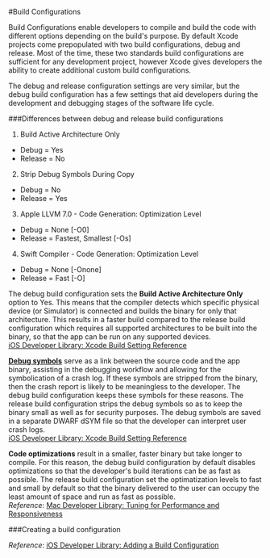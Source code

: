 #Build Configurations

Build Configurations enable developers to compile and build the code with different options depending on the build's purpose. By default Xcode projects come prepopulated with two build configurations, debug and release. Most of the time, these two standards build configurations are sufficient for any development project, however Xcode gives developers the ability to create additional custom build configurations.

The debug and release configuration settings are very similar, but the debug build configuration has a few settings that aid developers during the development and debugging stages of the software life cycle.

###Differences between debug and release build configurations

1. Build Active Architecture Only  
  * Debug = Yes  
  * Release = No  
2. Strip Debug Symbols During Copy  
  * Debug = No  
  * Release = Yes  
3. Apple LLVM 7.0 - Code Generation: Optimization Level  
  * Debug = None [-O0]  
  * Release = Fastest, Smallest [-Os]  
4. Swift Compiler - Code Generation: Optimization Level  
  * Debug = None [-Onone]  
  * Release = Fast [-O]  

The debug build configuration sets the **Build Active Architecture Only** option to Yes. This means that the compiler detects which specific physical device (or Simulator) is connected and builds the binary for only that architecture. This results in a faster build compared to the release build configuration which requires all supported architectures to be built into the binary, so that the app can be run on any supported devices.  
[iOS Developer Library: Xcode Build Setting Reference](https://developer.apple.com/library/ios/documentation/DeveloperTools/Reference/XcodeBuildSettingRef/1-Build_Setting_Reference/build_setting_ref.html#//apple_ref/doc/uid/TP40003931-CH3-SW157)  

**[Debug symbols](https://en.wikipedia.org/wiki/Debug_symbol)** serve as a link between the source code and the app binary, assisting in the debugging workflow and allowing for the symbolication of a crash log. If these symbols are stripped from the binary, then the crash report is likely to be meaningless to the developer. The debug build configuration keeps these symbols for these reasons. The release build configuration strips the debug symbols so as to keep the binary small as well as for security purposes. The debug symbols are saved in a separate DWARF dSYM file so that the developer can interpret user crash logs.  
[iOS Developer Library: Xcode Build Setting Reference](https://developer.apple.com/library/ios/documentation/DeveloperTools/Reference/XcodeBuildSettingRef/1-Build_Setting_Reference/build_setting_ref.html#//apple_ref/doc/uid/TP40003931-CH3-SW144)  

**Code optimizations** result in a smaller, faster binary but take longer to compile. For this reason, the debug build configuration by default disables optimizations so that the developer's build iterations can be as fast as possible. The release build configuration set the optimatization levels to fast and small by default so that the binary delivered to the user can occupy the least amount of space and run as fast as possible.  
*Reference*: [Mac Developer Library: Tuning for Performance and Responsiveness](https://developer.apple.com/library/ios/documentation/General/Conceptual/MOSXAppProgrammingGuide/Performance/Performance.html)  

###Creating a build configuration


*Reference*: [iOS Developer Library: Adding a Build Configuration](https://developer.apple.com/library/ios/recipes/xcode_help-project_editor/Articles/BasingBuildConfigurationsonConfigurationFiles.html)
